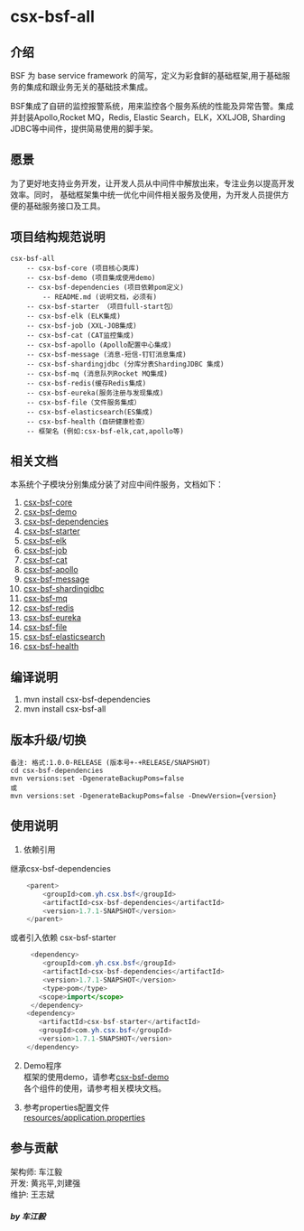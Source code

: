 # csx-bsf-all
## 介绍
BSF 为 base service framework 的简写，定义为彩食鲜的基础框架,用于基础服务的集成和跟业务无关的基础技术集成。

BSF集成了自研的监控报警系统，用来监控各个服务系统的性能及异常告警。集成并封装Apollo,Rocket MQ，Redis, Elastic Search，ELK，XXLJOB, Sharding JDBC等中间件，提供简易使用的脚手架。

## 愿景
为了更好地支持业务开发，让开发人员从中间件中解放出来，专注业务以提高开发效率。同时，	基础框架集中统一优化中间件相关服务及使用，为开发人员提供方便的基础服务接口及工具。

## 项目结构规范说明
```
csx-bsf-all 
    -- csx-bsf-core (项目核心类库)
    -- csx-bsf-demo (项目集成使用demo)
    -- csx-bsf-dependencies (项目依赖pom定义)
        -- README.md (说明文档，必须有)
    -- csx-bsf-starter （项目full-start包）
    -- csx-bsf-elk (ELK集成)
    -- csx-bsf-job (XXL-JOB集成)
    -- csx-bsf-cat (CAT监控集成)
    -- csx-bsf-apollo (Apollo配置中心集成)
    -- csx-bsf-message (消息-短信-钉钉消息集成)
    -- csx-bsf-shardingjdbc (分库分表ShardingJDBC 集成) 
    -- csx-bsf-mq (消息队列Rocket MQ集成) 
    -- csx-bsf-redis(缓存Redis集成)
    -- csx-bsf-eureka(服务注册与发现集成)
    -- csx-bsf-file（文件服务集成）
    -- csx-bsf-elasticsearch(ES集成) 
    -- csx-bsf-health（自研健康检查） 
    -- 框架名 (例如:csx-bsf-elk,cat,apollo等)
```

## 相关文档
本系统个子模块分别集成分装了对应中间件服务，文档如下：
1. [csx-bsf-core](csx-bsf-core/README.md)
2. [csx-bsf-demo](csx-bsf-demo/README.md)
3. [csx-bsf-dependencies](csx-bsf-dependencies/README.md)
4. [csx-bsf-starter](csx-bsf-starter/README.md)
5. [csx-bsf-elk](csx-bsf-elk/README.md) 
6. [csx-bsf-job](csx-bsf-job/README.md) 
7. [csx-bsf-cat](csx-bsf-cat/README.md) 
8. [csx-bsf-apollo](csx-bsf-apollo/README.md) 
9. [csx-bsf-message](csx-bsf-message/README.md) 
10. [csx-bsf-shardingjdbc](csx-bsf-shardingjdbc/README.md) 
11. [csx-bsf-mq](csx-bsf-mq/README.md) 
12. [csx-bsf-redis](csx-bsf-redis/README.md) 
13. [csx-bsf-eureka](csx-bsf-eureka/README.md) 
14. [csx-bsf-file](csx-bsf-file/README.md) 
15. [csx-bsf-elasticsearch](csx-bsf-elasticsearch/README.md) 
16. [csx-bsf-health](csx-bsf-health/README.md) 

## 编译说明
1. mvn install csx-bsf-dependencies
2. mvn install csx-bsf-all

## 版本升级/切换
```
备注: 格式:1.0.0-RELEASE (版本号+-+RELEASE/SNAPSHOT) 
cd csx-bsf-dependencies
mvn versions:set -DgenerateBackupPoms=false
或
mvn versions:set -DgenerateBackupPoms=false -DnewVersion={version}
```
    
## 使用说明

1. 依赖引用

继承csx-bsf-dependencies

```java 
	<parent>
		<groupId>com.yh.csx.bsf</groupId>
		<artifactId>csx-bsf-dependencies</artifactId>
		<version>1.7.1-SNAPSHOT</version>
	</parent>
```
或者引入依赖 csx-bsf-starter

```java
	 <dependency>
	 	<groupId>com.yh.csx.bsf</groupId>
		<artifactId>csx-bsf-dependencies</artifactId>
		<version>1.7.1-SNAPSHOT</version>
		<type>pom</type>
       <scope>import</scope>
	 </dependency>
    <dependency>
       <artifactId>csx-bsf-starter</artifactId>
       <groupId>com.yh.csx.bsf</groupId>
       <version>1.7.1-SNAPSHOT</version>
    </dependency>
```

2. Demo程序  
    框架的使用demo，请参考[csx-bsf-demo](csx-bsf-demo)  
    各个组件的使用，请参考相关模块文档。

3. 参考properties配置文件  
    [resources/application.properties](resources/application.properties)

## 参与贡献
架构师: 车江毅  
开发: 黄兆平,刘建强  
维护: 王志斌  

##### by 车江毅